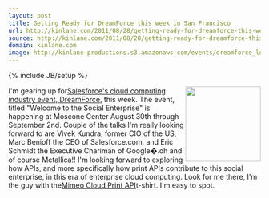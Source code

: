 ```yaml
---
layout: post
title: Getting Ready for DreamForce this week in San Francisco
url: http://kinlane.com/2011/08/28/getting-ready-for-dreamforce-this-week-in-san-francisco/
source: http://kinlane.com/2011/08/28/getting-ready-for-dreamforce-this-week-in-san-francisco/
domain: kinlane.com
image: http://kinlane-productions.s3.amazonaws.com/events/dreamforce_logo.jpg
---
```

{% include JB/setup %}<p>
     <a title="Salesforce's cloud computing industry event, Dreamforce"
        href="http://www.salesforce.com/dreamforce/DF11/"><img src="http://kinlane-productions.s3.amazonaws.com/events/dreamforce_logo.jpg"
          alt=""
          width="150"
          align="right" /></a>I'm gearing up for<a title="Salesforce's cloud computing industry event, Dreamforce"
        href="http://www.salesforce.com/dreamforce/DF11/">Salesforce's cloud computing industry event, DreamForce</a>, this week. The event, titled "Welcome to the Social Enterprise" is happening at Moscone Center August 30th through September 2nd. Couple of the talks I'm really looking forward to are Vivek Kundra, former CIO of the US, Marc Benioff the CEO of Salesforce.com, and Eric Schmidt the Executive Chariman of Google�.oh and of course Metallica!! I'm looking forward to exploring how APIs, and more specifically how print APIs contribute to this social enterprise, in this era of enterprise cloud computing. Look for me there, I'm the guy with the<a title="Mimeo Cloud Print API"
        href="http://developer.mimeo.com/">Mimeo Cloud Print API</a>t-shirt. I'm easy to spot.
</p>